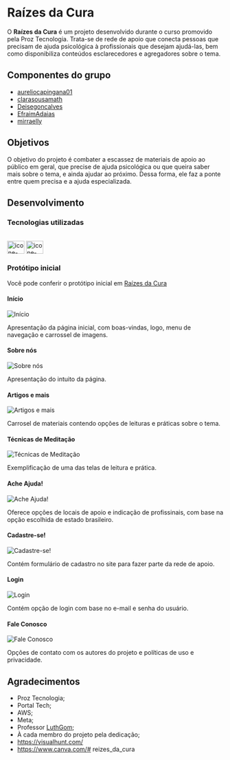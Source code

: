# Raízes da Cura

O **Raízes da Cura** é um projeto desenvolvido durante o curso promovido pela Proz Tecnologia. 
Trata-se de rede de apoio que conecta pessoas que precisam de ajuda psicológica à profissionais que desejam ajudá-las, 
bem como disponibiliza conteúdos esclarecedores e agregadores sobre o tema. 

## Componentes do grupo

* [aureliocapingana01](https://github.com/aureliocapingana01)
* [clarasousamath](https://github.com/clarasousamath)
* [Deisegoncalves](https://github.com/Deisegoncalves)
* [EfraimAdaias](https://github.com/EfraimAdaias)  
* [mirraelly](https://github.com/mirraelly)

## Objetivos

O objetivo do projeto é combater a escassez de materiais de apoio ao público em geral, 
que precise de ajuda psicológica ou que queira saber mais sobre o tema, e ainda ajudar ao próximo.
Dessa forma, ele faz a ponte entre quem precisa e a ajuda especializada. 

## Desenvolvimento

### Tecnologias utilizadas

<div style="display: inline_block"><br>
  <img align="center" alt="icone-HTML" height="30" width="40" src="https://raw.githubusercontent.com/devicons/devicon/master/icons/html5/html5-original.svg">
  <img align="center" alt="icone-CSS" height="30" width="40" src="https://raw.githubusercontent.com/devicons/devicon/master/icons/css3/css3-original.svg">
  <!-- <img align="center" alt="icone-Js" height="30" width="40" src="https://raw.githubusercontent.com/devicons/devicon/master/icons/javascript/javascript-plain.svg"> -->
</div>

### Protótipo inicial 

Você pode conferir o protótipo inicial em [Raízes da Cura](https://mentesa.my.canva.site/)

#### Início

![Início](imagens/1-home.png)

Apresentação da página inicial, com boas-vindas, logo, menu de navegação e carrossel de imagens.

#### Sobre nós

![Sobre nós](imagens/2-sobre-nos.png)

Apresentação do intuito da página.

#### Artigos e mais

![Artigos e mais](imagens/3-artigos-e-mais.png)

Carrosel de materiais contendo opções de leituras e práticas sobre o tema.

#### Técnicas de Meditação

![Técnicas de Meditação](imagens/4-tecnicas-de-meditacao.png)

Exemplificação de uma das telas de leitura e prática. 

#### Ache Ajuda!

![Ache Ajuda!](imagens/5-ache-ajuda.png)

Oferece opções de locais de apoio e indicação de profissinais, com base na opção escolhida de estado brasileiro.

#### Cadastre-se!

![Cadastre-se!](imagens/6-cadastre-se.png)

Contém formulário de cadastro no site para fazer parte da rede de apoio.

#### Login

![Login](imagens/7-login.png)

Contém opção de login com base no e-mail e senha do usuário.

#### Fale Conosco

![Fale Conosco](imagens/8-fale-conosco.png)

Opções de contato com os autores do projeto e políticas de uso e privacidade.

## Agradecimentos

* Proz Tecnologia;
* Portal Tech;
* AWS;
* Meta;
* Professor [LuthGom](https://github.com/LuthGom);
* À cada membro do projeto pela dedicação;
* https://visualhunt.com/
* https://www.canva.com/# reizes_da_cura
